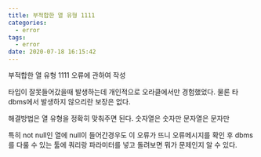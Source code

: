 ```yaml
---
title: 부적합한 열 유형 1111
categories:
  - error
tags:
  - error
date: 2020-07-18 16:15:42
---
```


부적합한 열 유형 1111 오류에 관하여 작성

타입이 잘못들어갔을때 발생하는데 개인적으로 오라클에서만 경험했었다. 물론 타 dbms에서 발생하지 않으리란 보장은 없다.

해결방법은 열 유형을 정확히 맞춰주면 된다. 숫자열은 숫자만 문자열은 문자만 

특히 not null인 열에 null이 들어간경우도 이 오류가 뜨니 오류메시지를 확인 후 dbms를 다룰 수 있는 툴에 쿼리랑 파라미터를 넣고 돌려보면 뭐가 문제인지 알 수 있다.